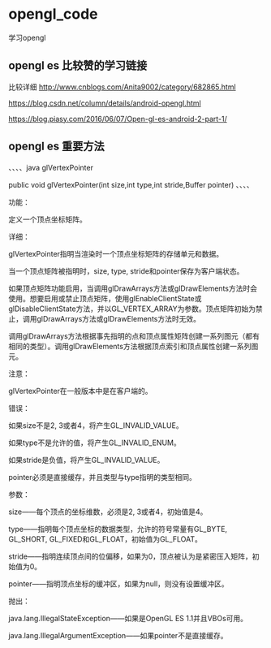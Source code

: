 # opengl_code
学习opengl


## opengl es 比较赞的学习链接

比较详细
http://www.cnblogs.com/Anita9002/category/682865.html

https://blog.csdn.net/column/details/android-opengl.html

https://blog.piasy.com/2016/06/07/Open-gl-es-android-2-part-1/





## opengl es 重要方法

、、、、java
glVertexPointer

public void glVertexPointer(int size,int type,int stride,Buffer pointer)
、、、、

功能：

定义一个顶点坐标矩阵。

详细：

glVertexPointer指明当渲染时一个顶点坐标矩阵的存储单元和数据。

当一个顶点矩阵被指明时，size, type, stride和pointer保存为客户端状态。

如果顶点矩阵功能启用，当调用glDrawArrays方法或glDrawElements方法时会使用。想要启用或禁止顶点矩阵，使用glEnableClientState或glDisableClientState方法，并以GL_VERTEX_ARRAY为参数。顶点矩阵初始为禁止，调用glDrawArrays方法或glDrawElements方法时无效。

调用glDrawArrays方法根据事先指明的点和顶点属性矩阵创建一系列图元（都有相同的类型）。调用glDrawElements方法根据顶点索引和顶点属性创建一系列图元。

注意：

glVertexPointer在一般版本中是在客户端的。

错误：

如果size不是2, 3或者4，将产生GL_INVALID_VALUE。

如果type不是允许的值，将产生GL_INVALID_ENUM。

如果stride是负值，将产生GL_INVALID_VALUE。

pointer必须是直接缓存，并且类型与type指明的类型相同。

参数：

size——每个顶点的坐标维数，必须是2, 3或者4，初始值是4。

type——指明每个顶点坐标的数据类型，允许的符号常量有GL_BYTE, GL_SHORT, GL_FIXED和GL_FLOAT，初始值为GL_FLOAT。

stride——指明连续顶点间的位偏移，如果为0，顶点被认为是紧密压入矩阵，初始值为0。

pointer——指明顶点坐标的缓冲区，如果为null，则没有设置缓冲区。

抛出：

java.lang.IllegalStateException——如果是OpenGL ES 1.1并且VBOs可用。

java.lang.IllegalArgumentException——如果pointer不是直接缓存。
